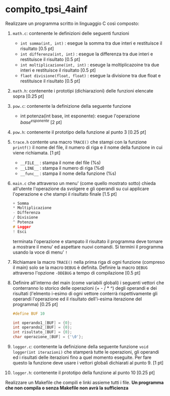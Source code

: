 # compito_tpsi_4ainf

Realizzare un programma scritto in linguaggio C così composto:

1. `math.c`: contenente le definizioni delle seguenti funzioni
   * `int somma(int, int)` : esegue la somma tra due interi e restituisce il risultato [0.5 pt]
   * `int differenza(int, int)` : esegue la differenza tra due interi e restituisce il risultato [0.5 pt]
   * `int moltiplicazione(int, int)` : eseuge la moltiplicazoine tra due interi e restituisce il risultato [0.5 pt]
   * `flaot divisione(float, float)` : esegue la divisione tra due float e restituisce il risultato [0.5 pt]
2. `math.h`: contenente i prototipi (dichiarazioni) delle funzioni elencate sopra [0.25 pt]
3. `pow.c`: contenente la definizione della seguente funzione
   * int potenza(int base, int esponente): esegue l'operazione $base^{esponente}$ [2 pt]
4. `pow.h`: contenente il prototipo della funzione al punto 3 [0.25 pt]
5. `trace.h` contente una macro `TRACE()` che stampi con la funzione `printf()` il nome del file, il numero di riga e il nome della funzione in cui viene richiamata. [1 pt]
   * `__FILE__` : stampa il nome del file  (%s)
   * `__LINE__` : stampa il numero di riga (%d)
   * `__func__` : stampa il nome della funzione (%s)
6. `main.c` che attraverso un menu' (come quello mostrato sotto) chieda all'utente l'operazione da svolgere e gli operandi su cui applicare l'operazione e che stampi il risultato finale [1.5 pt]

   ```c
   + Somma
   * Moltiplicazione
   - Differenza
   / Divisione
   ^ Potenza
   # Logger
   ! Esci
   ```
   terminata l'operazione e stampato il risultato il programma deve tornare a mostrare il menu' ed aspettare nuovi comandi. Si termini il programma usando la voce di menu' `!`
8. Richiamare la macro `TRACE()` nella prima riga di ogni funzione (compreso il main) solo se la macro `DEBUG` è definita. Definire la macro `DEBUG` attraverso l'opzione `-DDEBUG` a tempo di compilazione [0.5 pt]
9. Definire all'interno del main (come variabili globali) i seguenti vettori che conterranno lo storico delle operazioni (+ - / * ^) degli operandi e dei risultati (l'elmento i-esimo di ogni vettore conterrà rispettivamente gli operandi l'operazione ed il risultato dell'i-esima iterazione del programma) [0.25 pt]
    ```c
    #define BUF 10

    int operando1_[BUF] = {0};
    int operando2_[BUF] = {0};
    int risultato_[BUF] = {0};
    char operazione_[BUF] = {'\0'};
    ```
10. `logger.c`: contenente la definizione della seguente funzione `void logger(int iterazioni)` che stamperà tutte le operazioni, gli operandi ed i risultati delle iterazioni fino a quel momento eseguite. Per fare questo la funzione deve usare i vettori globali dichiarati al punto 9. [1 pt]
11. `logger.h`: contenente il prototipo della funzione al punto 10 [0.25 pt]
    
Realizzare un Makefile che compili e linki assieme tutti i file. **Un programma che non compila o senza Makefile non avrà la sufficienza**
